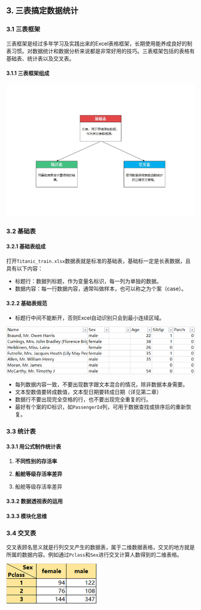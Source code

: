 ## 3. 三表搞定数据统计

### 3.1 三表框架

三表框架是经过多年学习及实践出来的Excel表格框架，长期使用能养成良好的制表习惯。对数据统计和数据分析来说都是非常好用的技巧。三表框架包括的表格有基础表、统计表以及交叉表。

#### 3.1.1 三表框架组成

![image-20210804185206374](images/image-20210804185206374.png)

### 3.2 基础表

#### 3.2.1 基础表组成

打开`Titanic_train.xlsx`数据表就是标准的基础表，基础标一定是长表数据，且具有以下内容：

* 标题行：数据列标题，作为变量名标识，每一列为单独的数据。
* 数据内容：每一行数据内容，通常叫做样本，也可以称之为个案（case）。

#### 3.2.2 基础表规范

* 标题行中间不能断开，否则Excel自动识别只会到最小连续区域。

![image-20210808140025996](images/image-20210808140025996.png)

* 每列数据内容一致，不要出现数字跟文本混合的情况，除非数据本身需要。
* 文本型数值要转成数值，文本型日期要转成日期（详见第二章）
* 数据行不要出现完全空格的行，也不要出现完全重复的行。
* 最好有个案的ID标识，如`PassengerId`列，可用于数据查找或排序后的重新恢复。

### 3.3 统计表

#### 3.3.1 用公式制作统计表

1. **不同性别的存活率**

   

2. **船舱等级存活率差异**

3. 船舱等级存活率差异

#### 3.3.2 数据透视表的运用



#### 3.3.3 模块化思维



### 3.4 交叉表

交叉表顾名思义就是行列交叉产生的数据表，属于二维数据表格，交叉的地方就是所属的数据内容。例如通过`Pclass`和`Sex`进行交叉计算人数得到的二维表格。

![image-20210808142352936](images/image-20210808142352936.png)

